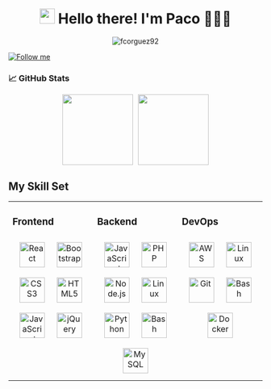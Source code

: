 <h1 align="center" id="macropower-title">
  <img src="https://raw.githubusercontent.com/MartinHeinz/MartinHeinz/master/wave.gif" width="30px" height="30px" /> 
  Hello there! I'm Paco 👨🏻‍💻
</h1>

<p align="center">
 <img src="https://komarev.com/ghpvc/?username=fcorguez92&label=Eres%20el%20visitante%20Nº&color=brightgreen&style=flat" alt="fcorguez92"/>
</p>

<a href="https://github.com/fcorguez92?tab=followers">
    <img alt="Follow me" title="Sígueme en Github" src="https://custom-icon-badges.demolab.com/github/followers/JuanJesusAlejoSillero?color=236ad3&labelColor=1155ba&style=for-the-badge&logo=person-add&label=Follow%20Me&logoColor=white"/>
</a>

### &#x1f4c8; GitHub Stats
<div align="center" style="display: flex; justify-content: center;">
  <a href="#">
    <img height="140" src="https://github-readme-stats.vercel.app/api?username=fcorguez92&count_private=true&show_icons=true&theme=tokyonight&border_radius=15px" style="margin-right: 10px;">
  </a>
  <a href="#">
    <img height="140" src="https://github-readme-stats.vercel.app/api/top-langs/?username=fcorguez92&theme=tokyonight&border_radius=15px&layout=compact">
  </a>
</div>

## My Skill Set  
<table><tr><td valign="top" width="33%">

### Frontend  
<div align="center">  
<img style="margin: 10px" src="https://profilinator.rishav.dev/skills-assets/react-original-wordmark.svg" alt="React" height="50" title="React" />  
<img style="margin: 10px" src="https://profilinator.rishav.dev/skills-assets/bootstrap-plain.svg" alt="Bootstrap" height="50" title="Bootstrap" />  
<img style="margin: 10px" src="https://profilinator.rishav.dev/skills-assets/css3-original-wordmark.svg" alt="CSS3" height="50" title="CSS3" />  
<img style="margin: 10px" src="https://profilinator.rishav.dev/skills-assets/html5-original-wordmark.svg" alt="HTML5" height="50" title="HTML5" />  
<img style="margin: 10px" src="https://profilinator.rishav.dev/skills-assets/javascript-original.svg" alt="JavaScript" height="50" title="JavaScript" /> 
<img style="margin: 10px" src="https://profilinator.rishav.dev/skills-assets/jquery.png" alt="jQuery" height="50" title="JQuery" />    
</div>

</td><td valign="top" width="33%">



### Backend  
<div align="center">  
<img style="margin: 10px" src="https://profilinator.rishav.dev/skills-assets/javascript-original.svg" alt="JavaScript" height="50" title="JavaScript" />  
<img style="margin: 10px" src="https://profilinator.rishav.dev/skills-assets/php-original.svg" alt="PHP" height="50" title="PHP" />    
<img style="margin: 10px" src="https://profilinator.rishav.dev/skills-assets/nodejs-original-wordmark.svg" alt="Node.js" height="50" title="Node.js" />  
<img style="margin: 10px" src="https://profilinator.rishav.dev/skills-assets/linux-original.svg" alt="Linux" height="50" title="Linux" />  
<img style="margin: 10px" src="https://profilinator.rishav.dev/skills-assets/python-original.svg" alt="Python" height="50" title="Python" />
<img style="margin: 10px" src="https://profilinator.rishav.dev/skills-assets/gnu_bash-icon.svg" alt="Bash" height="50" alt="Bash" title="Bash"/>  
<img style="margin: 10px" src="https://profilinator.rishav.dev/skills-assets/mysql-original-wordmark.svg" alt="MySQL" height="50" title="MySQL" />
</div>

</td><td valign="top" width="33%">



### DevOps  
<div align="center">  
<img style="margin: 10px" src="https://profilinator.rishav.dev/skills-assets/amazonwebservices-original-wordmark.svg" alt="AWS" height="50" title="AWS" />  
<img style="margin: 10px" src="https://profilinator.rishav.dev/skills-assets/linux-original.svg" alt="Linux" height="50" title="Linux" />  
<img style="margin: 10px" src="https://profilinator.rishav.dev/skills-assets/git-scm-icon.svg" alt="Git" height="50" title="Git" />  
<img style="margin: 10px" src="https://profilinator.rishav.dev/skills-assets/gnu_bash-icon.svg" alt="Bash" height="50" title="Bash" />  
<img style="margin: 10px" src="https://profilinator.rishav.dev/skills-assets/docker-original-wordmark.svg" alt="Docker" height="50" title="Docker" />  
</div>

</td></tr></table>  
